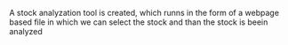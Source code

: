 A stock analyzation tool is created, which runns in the form of a webpage based file in which we can select the stock and than the stock is beein analyzed
